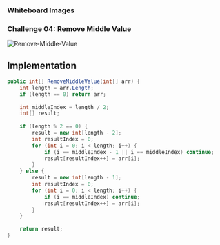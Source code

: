 ﻿### Whiteboard Images

### Challenge 04: Remove Middle Value
![Remove-Middle-Value](Whiteboared/cc-03/pop.drawio.png)

## Implementation
```csharp
public int[] RemoveMiddleValue(int[] arr) {
    int length = arr.Length;
    if (length == 0) return arr;
    
    int middleIndex = length / 2;
    int[] result;
    
    if (length % 2 == 0) {
        result = new int[length - 2];
        int resultIndex = 0;
        for (int i = 0; i < length; i++) {
            if (i == middleIndex - 1 || i == middleIndex) continue;
            result[resultIndex++] = arr[i];
        }
    } else {
        result = new int[length - 1];
        int resultIndex = 0;
        for (int i = 0; i < length; i++) {
            if (i == middleIndex) continue;
            result[resultIndex++] = arr[i];
        }
    }
    
    return result;
}
